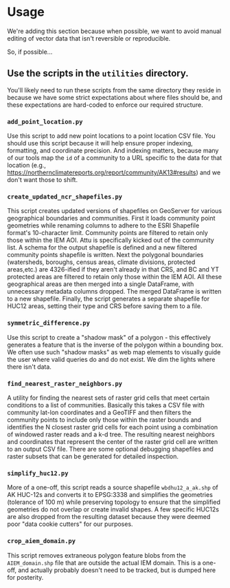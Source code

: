 # Usage

We're adding this section because when possible, we want to avoid manual editing of vector data that isn't reversible or reproducible.

So, if possible...

## Use the scripts in the `utilities` directory.

You'll likely need to run these scripts from the same directory they reside in because we have some strict expectations about where files should be, and these expectations are hard-coded to enforce our required structure.

### `add_point_location.py`

Use this script to add new point locations to a point location CSV file. You should use this script because it will help ensure proper indexing, formatting, and coordinate precision. And indexing matters, because many of our tools map the `id` of a community to a URL specific to the data for that location (e.g., https://northernclimatereports.org/report/community/AK13#results) and we don't want those to shift.

### `create_updated_ncr_shapefiles.py`

This script creates updated versions of shapefiles on GeoServer for various geographical boundaries and communities. First it loads community point geometries while renaming columns to adhere to the ESRI Shapefile format's 10-character limit. Community points are filtered to retain only those within the IEM AOI. Attu is specifically kicked out of the community list. A schema for the output shapefile is defined and a new filtered community points shapefile is written. Next the polygonal boundaries (watersheds, boroughs, census areas, climate divisions, protected areas,etc.) are 4326-ified if they aren't already in that CRS, and BC and YT protected areas are filtered to retain only those within the IEM AOI. All these geographical areas are then merged into a single DataFrame, with unnecessary metadata columns dropped. The merged DataFrame is written to a new shapefile. Finally, the script generates a separate shapefile for HUC12 areas, setting their type and CRS before saving them to a file.

### `symmetric_difference.py`

Use this script to create a "shadow mask" of a polygon - this effectively generates a feature that is the inverse of the polygon within a bounding box. We often use such "shadow masks" as web map elements to visually guide the user where valid queries do and do not exist. We dim the lights where there isn't data.

### `find_nearest_raster_neighbors.py`

A utility for finding the nearest sets of raster grid cells that meet certain conditions to a list of communities. Basically this takes a CSV file with community lat-lon coordinates and a GeoTIFF and then filters the community points to include only those within the raster bounds and identifies the N closest raster grid cells for each point using a combination of windowed raster reads and a k-d tree. The resulting nearest neighbors and coordinates that represent the center of the raster grid cell are written to an output CSV file. There are some optional debugging shapefiles and raster subsets that can be generated for detailed inspection.

### `simplify_huc12.py`

More of a one-off, this script reads a source shapefile `wbdhu12_a_ak.shp` of AK HUC-12s and converts it to EPSG:3338 and simplifies the geometries (tolerance of 100 m) while preserving topology to ensure that the simplified geometries do not overlap or create invalid shapes. A few specific HUC12s are also dropped from the resulting dataset because they were deemed poor "data cookie cutters" for our purposes.

### `crop_aiem_domain.py`

This script removes extraneous polygon feature blobs from the `AIEM_domain.shp` file that are outside the actual IEM domain. This is a one-off, and actually probably doesn't need to be tracked, but is dumped here for posterity.

